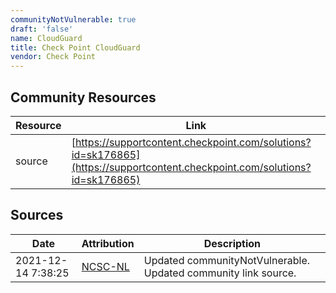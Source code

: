 ```yaml
---
communityNotVulnerable: true
draft: 'false'
name: CloudGuard
title: Check Point CloudGuard
vendor: Check Point
---
```



## Community Resources
| Resource | Link |
| --- | --- |
| source | [https://supportcontent.checkpoint.com/solutions?id=sk176865](https://supportcontent.checkpoint.com/solutions?id=sk176865) |


## Sources
| Date | Attribution | Description |
| --- | --- | --- |
| 2021-12-14 7:38:25 | [NCSC-NL](https://github.com/NCSC-NL/log4shell/blob/main/software/README.md) | Updated communityNotVulnerable. Updated community link source.  |
